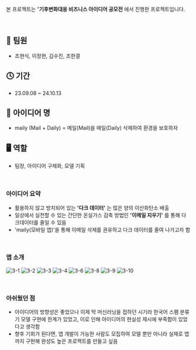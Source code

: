 본 프로젝트는 **'기후변화대응 비즈니스 아이디어 공모전** 에서 진행한 프로젝트입니다. 

<br/>

## 👬 팀원
- 조현식, 이정현, 김수진, 조한결

## 🕓 기간
- 23.09.08 ~ 24.10.13

## 📑 아이디어 명
- maily (Mail + Daily) = 메일(Mail)을 매일(Daily) 삭제하여 환경을 보호하자

## 🖥 역할 
- 팀장, 아이디어 구체화, 모델 기획

<br/> 

### 아이디어 요약
- 활용하지 않고 방치되어 있는 **'다크 데이터'** 는 많은 양의 이산화탄소 배출
- 일상에서 실천할 수 있는 간단한 온실가스 감축 방법인 **'이메일 지우기'** 를 통해 다크데이터를 줄일 수 있음
- 'maily(모바일 앱)'을 통해 이메일 삭제를 권유하고 다크 데이터를 줄여 나가고자 함

<br/> 

### 앱 소개
![3-1](https://github.com/user-attachments/assets/e6704389-e4f0-4438-9e43-165c79ce76b1)
![3-2](https://github.com/user-attachments/assets/61b24598-b569-456e-848c-085b4e25e788)
![3-3](https://github.com/user-attachments/assets/1cfdce9b-021f-4897-b5fe-662de76102df)
![3-4](https://github.com/user-attachments/assets/4dea3b0e-17d6-4221-ae3c-883b3f9e6331)
![3-6](https://github.com/user-attachments/assets/0bb63c53-6826-4069-b8db-b849dd047371)
![3-8](https://github.com/user-attachments/assets/75582f1d-ce47-447a-982e-363d01b356c3)
![3-9](https://github.com/user-attachments/assets/972ffb90-8fdc-4ed6-adb5-d9c3fcaeea7a)
![3-10](https://github.com/user-attachments/assets/a9400747-2035-4da8-990d-50847c07342b)



<br/> 

### 아쉬웠던 점
- 아이디어의 방향성은 좋았으나 이제 막 머신러닝을 접하던 시기라 한국어 스팸 분류기 모델 구현에 한계가 있었고, 이로 인해 아이디어의 현실성 제시에 부족함이 있었다고 생각함 
- 향후 기회가 된다면, 앱 개발이 가능한 사람도 모집하여 모델 뿐만 아니라 실제로 앱까지 구현해 완성도 높은 프로젝트를 만들고 싶음
